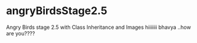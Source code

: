# angryBirdsStage2.5
Angry Birds stage 2.5 with Class Inheritance and Images
hiiiiiii bhavya ..how are you????